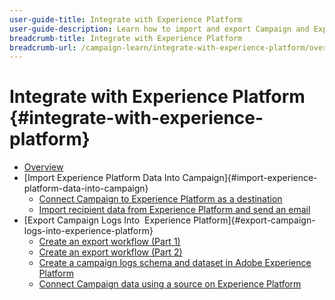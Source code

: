 ```yaml
---
user-guide-title: Integrate with Experience Platform
user-guide-description: Learn how to import and export Campaign and Experience Cloud data, allowing for the communication between the two solutions.
breadcrumb-title: Integrate with Experience Platform
breadcrumb-url: /campaign-learn/integrate-with-experience-platform/overview.html
---
```


# Integrate with Experience Platform {#integrate-with-experience-platform}

+ [Overview](/help/tutorial-integrate-with-experience-platform/overview.md)
+ [Import Experience Platform Data Into Campaign]{#import-experience-platform-data-into-campaign}
  + [Connect Campaign to Experience Platform as a destination](/help/tutorial-integrate-with-experience-platform/connect-campaign-to-experience-platform-as-destination.md)
  + [Import recipient data from Experience Platform and send an email](/help/tutorial-integrate-with-experience-platform/import-recipient-data-from-platform.md)
+ [Export Campaign Logs Into  Experience Platform]{#export-campaign-logs-into-experience-platform}
  + [Create an export workflow (Part 1)](/help/tutorial-integrate-with-experience-platform/workflow-to-find-last-modified-date.md)
  + [Create an export workflow (Part 2)](/help/tutorial-integrate-with-experience-platform/extract-format-save-data-to-external-account.md)
  + [Create a campaign logs schema and dataset in Adobe Experience Platform](/help/tutorial-integrate-with-experience-platform/create-a-campaign-logs-schema-and-dataset-in-experience-platform.md)
  + [Connect Campaign data using a source on Experience Platform](/help/tutorial-integrate-with-experience-platform/connect-campaign-data-using-s3-as-source-on-platform.md)
